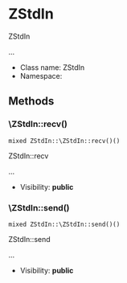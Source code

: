 ZStdIn
===============

ZStdIn

...


* Class name: ZStdIn
* Namespace: 







Methods
-------


### \ZStdIn::recv()

```
mixed ZStdIn::\ZStdIn::recv()()
```

ZStdIn::recv

...

* Visibility: **public**



### \ZStdIn::send()

```
mixed ZStdIn::\ZStdIn::send()()
```

ZStdIn::send

...

* Visibility: **public**


